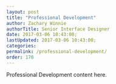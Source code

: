 ```yaml
---
layout: post
title: "Professional Development"
author: Zachary Winnie
authorTitle: Senior Interface Designer
date: 2017-03-06 10:43:00;
lastUpdated: 2017-03-06 10:43:00;
categories: 
permalink: /professional-development/
order: 170
---
```

Professional Development content here.